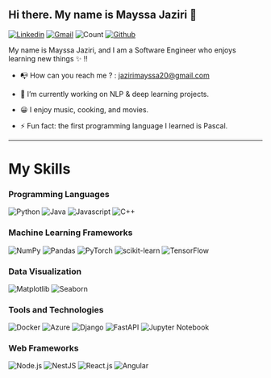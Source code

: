 ## Hi there. My name is Mayssa Jaziri 👋

[![Linkedin](https://img.shields.io/badge/-MayssaJaziri-blue?style=for-the-badge&logo=Linkedin&logoColor=white)](https://www.linkedin.com/in/mayssa-jaziri-2bb4b81bb/) [![Gmail](https://img.shields.io/badge/-mayssa.jaziri-c14438?style=for-the-badge&logo=Gmail&logoColor=white)](mailto:jazirimayssa20@gmail.com
) ![Count](https://visitor-badge.laobi.icu/badge?page_id=MayssaJaz.MayssaJaz) [![Github](https://img.shields.io/github/followers/MayssaJaz?label=Follow&style=for-the-badge&logo=github)](https://github.com/MayssaJaz) 



My name is Mayssa Jaziri, and I am a Software Engineer who enjoys learning new things :sparkles: !!
- 📭 How can you reach me ? : jazirimayssa20@gmail.com

- 🔭 I’m currently working on NLP & deep learning projects.
- 😀 I enjoy music, cooking, and movies.
- ⚡ Fun fact: the first programming language I learned is Pascal.

---

# My Skills

### Programming Languages
![Python](https://img.shields.io/badge/python-3670A0?style=for-the-badge&logo=python&logoColor=ffdd54)
![Java](https://img.shields.io/badge/java-%23FF0000.svg?style=for-the-badge&logo=java&logoColor=white)
![Javascript](https://img.shields.io/badge/javascript-%23ED8B00.svg?style=for-the-badge&logo=javascript&logoColor=white)
![C++](https://img.shields.io/badge/c++-%2300599C.svg?style=for-the-badge&logo=c%2B%2B&logoColor=white)



### Machine Learning Frameworks
![NumPy](https://img.shields.io/badge/numpy-%23013243.svg?style=for-the-badge&logo=numpy&logoColor=white)
![Pandas](https://img.shields.io/badge/pandas-%23150458.svg?style=for-the-badge&logo=pandas&logoColor=white)
![PyTorch](https://img.shields.io/badge/PyTorch-%23EE4C2C.svg?style=for-the-badge&logo=PyTorch&logoColor=white)
![scikit-learn](https://img.shields.io/badge/scikit--learn-%23F7931E.svg?style=for-the-badge&logo=scikit-learn&logoColor=white)
![TensorFlow](https://img.shields.io/badge/TensorFlow-%23FF6F00.svg?style=for-the-badge&logo=TensorFlow&logoColor=white)

### Data Visualization
![Matplotlib](https://img.shields.io/badge/Matplotlib-%23ffffff.svg?style=for-the-badge&logo=Matplotlib&logoColor=black)
![Seaborn](https://img.shields.io/badge/Seaborn-%2307419E.svg?style=for-the-badge&logo=Seaborn&logoColor=white)

### Tools and Technologies
![Docker](https://img.shields.io/badge/docker-%230db7ed.svg?style=for-the-badge&logo=docker&logoColor=white)
![Azure](https://img.shields.io/badge/azure-%230072C6.svg?style=for-the-badge&logo=microsoftazure&logoColor=white)
![Django](https://img.shields.io/badge/django-%23092E20.svg?style=for-the-badge&logo=django&logoColor=white)
![FastAPI](https://img.shields.io/badge/FastAPI-005571?style=for-the-badge&logo=fastapi)
![Jupyter Notebook](https://img.shields.io/badge/jupyter-%23FA0F00.svg?style=for-the-badge&logo=jupyter&logoColor=white)

### Web Frameworks
![Node.js](https://img.shields.io/badge/Node.js-%23339933.svg?style=for-the-badge&logo=node.js&logoColor=white)
![NestJS](https://img.shields.io/badge/NestJS-%23E0234E.svg?style=for-the-badge&logo=nestjs&logoColor=white)
![React.js](https://img.shields.io/badge/React.js-%2320232a.svg?style=for-the-badge&logo=react&logoColor=61DAFB)
![Angular](https://img.shields.io/badge/Angular-%23DD0031.svg?style=for-the-badge&logo=angular&logoColor=white)
